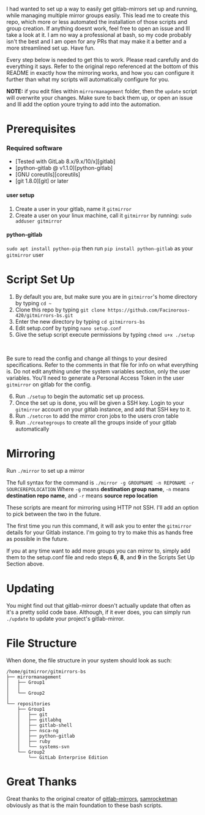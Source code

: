 I had wanted to set up a way to easily get gitlab-mirrors set up and running, while managing multiple mirror groups easily. This lead me to create this repo, which more or less automated the installation of those scripts and group creation. If anything doesnt work, feel free to open an issue and Ill take a look at it. I am no way a professional at bash, so my code probably isn't the best and I am open for any PRs that may make it a better and a more streamlined set up. Have fun.

Every step below is needed to get this to work. Please read carefully and do everything it says. Refer to the original repo referenced at the bottom of this README in exactly how the mirroring works, and how you can configure it further than what my scripts will automatically configure for you. 

**NOTE:** if you edit files within `mirrormanagement` folder, then the `update` script will overwrite your changes. Make sure to back them up, or open an issue and Ill add the option youre trying to add into the automation.


# Prerequisites

### Required software

* [Tested with GitLab 8.x/9.x/10/x][gitlab]
* [python-gitlab @ v1.1.0][python-gitlab]
* [GNU coreutils][coreutils]
* [git 1.8.0][git] or later

#### user setup

  1. Create a user in your gitlab, name it `gitmirror`
  2. Create a user on your linux machine, call it `gitmirror` by running: `sudo adduser gitmirror`

#### python-gitlab

   `sudo apt install python-pip`
   then run `pip install python-gitlab` as your `gitmirror` user


# Script Set Up

1. By default you are, but make sure you are in `gitmirror`'s home directory by typing `cd ~`
2. Clone this repo by typing `git clone https://github.com/Facinorous-420/gitmirrors-bs.git`
3. Enter the new directory by typing `cd gitmirrors-bs`
4. Edit setup.conf by typing `nano setup.conf`
5. Give the setup script execute permissions by typing `chmod u+x ./setup`
<br>

Be sure to read the config and change all things to your desired specifications. Refer to the comments in that file for info on what everything is.
Do not edit anything under the system variables section, only the user variables. You'll need to generate a Personal Access Token in the user `gitmirror` on gitlab for the config.
<br>

6. Run `./setup` to begin the automatic set up process. 
7. Once the set up is done, you will be given a SSH key. Login to your `gitmirror` account on your gitlab instance, and add that SSH key to it.
8. Run `./setcron` to add the mirror cron jobs to the users cron table
9. Run `./creategroups` to create all the groups inside of your gitlab automatically

# Mirroring

Run <code>./mirror</code> to set up a mirror
<br>

The full syntax for the command is `./mirror -g GROUPNAME -n REPONAME -r SOURCEREPOLOCATION`
Where `-g` means **destination group name**, `-n` means **destination repo name**, and `-r` means **source repo location**
<br>

These scripts are meant for mirroring using HTTP not SSH. I'll add an option to pick between the two in the future.
<br>

The first time you run this command, it will ask you to enter the `gitmirror` details for your Gitlab instance. I'm going to try to make this as hands free as possible in the future.
<br>

If you at any time want to add more groups you can mirror to, simply add them to the setup.conf file and redo steps **6**, **8**, and **9** in the Scripts Set Up Section above.

# Updating

You might find out that gitlab-mirror doesn't actually update that often as it's a pretty solid code base. Although, if it ever does, you can simply run `./update` to update your project's gitlab-mirror.

# File Structure

When done, the file structure in your system should look as such:

```
/home/gitmirror/gitmirrors-bs
├── mirrormanagement
│   ├── Group1
│   │ 
│   └── Group2
│ 
└── repositories
    ├── Group1
    │   ├── git
    │   ├── gitlabhq
    │   ├── gitlab-shell
    │   ├── nsca-ng
    │   ├── python-gitlab
    │   ├── ruby
    │   └── systems-svn
    └── Group2
        └── GitLab Enterprise Edition
```

# Great Thanks

Great thanks to the original creator of [gitlab-mirrors](https://github.com/samrocketman/gitlab-mirrors), [samrocketman](https://github.com/samrocketman) obviously as that is the main foundation to these bash scripts.
